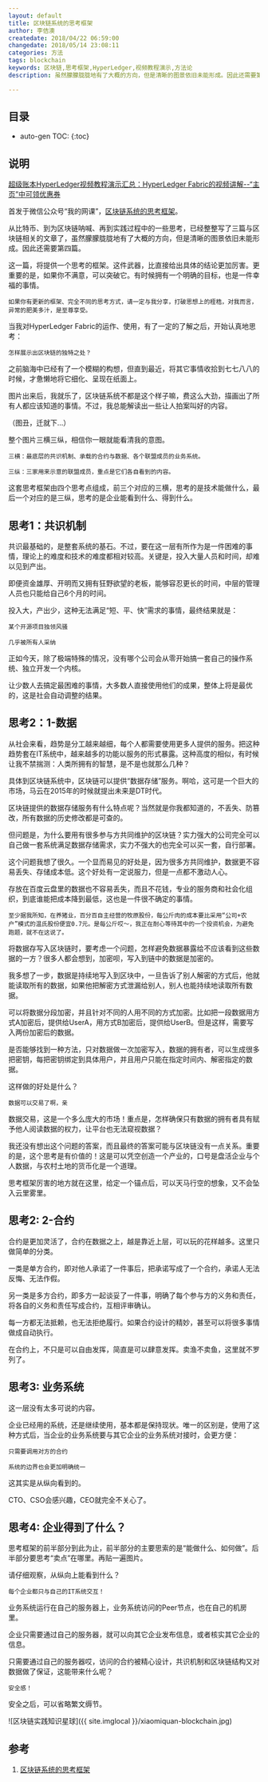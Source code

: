 ```yaml
---
layout: default
title: 区块链系统的思考框架
author: 李佶澳
createdate: 2018/04/22 06:59:00
changedate: 2018/05/14 23:08:11
categories: 方法
tags: blockchain
keywords: 区块链,思考框架,HyperLedger,视频教程演示,方法论
description: 虽然朦朦胧胧地有了大概的方向，但是清晰的图景依旧未能形成。因此还需要第四篇

---
```


## 目录
* auto-gen TOC:
{:toc}

## 说明

[超级账本HyperLedger视频教程演示汇总：HyperLedger Fabric的视频讲解--“主页”中可领优惠券](https://study.163.com/provider/400000000376006/course.htm?share=2&shareId=400000000376006)


首发于微信公众号“我的网课”，[区块链系统的思考框架][1]。

从比特币、到为区块链呐喊、再到实践过程中的一些思考，已经整整写了三篇与区块链相关的文章了，虽然朦朦胧胧地有了大概的方向，但是清晰的图景依旧未能形成。因此还需要第四篇。


这一篇，将提供一个思考的框架。这件武器，比直接给出具体的结论更加厉害。更重要的是，如果你不满意，可以突破它。有时候拥有一个明确的目标，也是一件幸福的事情。


    如果你有更新的框架、完全不同的思考方式，请一定与我分享，打破思想上的桎梏，对我而言，异常的肥美多汁，是至尊享受。


当我对HyperLedger Fabric的运作、使用，有了一定的了解之后，开始认真地思考：



    怎样展示出区块链的独特之处？



之前脑海中已经有了一个模糊的构想，但直到最近，将其它事情收拾到七七八八的时候，才惫懒地将它细化、呈现在纸面上。


图片出来后，我就乐了，区块链系统不都是这个样子嘛，费这么大劲，描画出了所有人都应该知道的事情。不过，我总能解读出一些让人拍案叫好的内容。


（图丑，迁就下...）


整个图片三横三纵，相信你一眼就能看清我的意图。


    三横：最底层的共识机制、承载的合约与数据、各个联盟成员的业务系统。

    三纵：三家用来示意的联盟成员，重点是它们各自看到的内容。


这套思考框架由四个思考点组成，前三个对应的三横，思考的是技术能做什么，最后一个对应的是三纵，思考的是企业能看到什么、得到什么。




## 思考1：共识机制




共识最基础的，是整套系统的基石。不过，要在这一层有所作为是一件困难的事情，理论上的难度和技术的难度都相对较高。关键是，投入大量人员和时间，却难以见到产出。


即便资金雄厚、开明而又拥有狂野欲望的老板，能够容忍更长的时间，中层的管理人员也只能给自己6个月的时间。


投入大，产出少，这种无法满足“短、平、快”需求的事情，最终结果就是：


    某个开源项目独领风骚

    几乎被所有人采纳


正如今天，除了极端特殊的情况，没有哪个公司会从零开始搞一套自己的操作系统、独立开发一个内核。


让少数人去搞定最困难的事情，大多数人直接使用他们的成果，整体上将是最优的，这是社会自动调整的结果。




## 思考2：1-数据




从社会来看，趋势是分工越来越细，每个人都需要使用更多人提供的服务。把这种趋势套在IT系统中，越来越多的功能以服务的形式暴露。这种高度的相似，有时候让我不禁揣测：人类所拥有的智慧，是不是也就那么几种？


具体到区块链系统中，区块链可以提供“数据存储”服务。啊哈，这可是一个巨大的市场，马云在2015年的时候就提出未来是DT时代。


区块链提供的数据存储服务有什么特点呢？当然就是你我都知道的，不丢失、防篡改，所有数据的历史修改都是可查的。


但问题是，为什么要用有很多参与方共同维护的区块链？实力强大的公司完全可以自己做一套系统满足数据存储需求，实力不强大的也完全可以买一套，自行部署。


这个问题我想了很久。一个显而易见的好处是，因为很多方共同维护，数据更不容易丢失、存储成本低。这个好处有一定说服力，但是一点都不激动人心。


存放在百度云盘里的数据也不容易丢失，而且不花钱，专业的服务商和社会化组织，到底谁能把成本降到最低，这也是一件很不确定的事情。


    至少据我所知，在养猪业，百分百自主经营的牧原股份，每公斤肉的成本要比采用“公司+农户”模式的温氏股份便宜0.7元。是每公斤哎～，我正在耐心等待其中的一个投资机会，为避免跑题，就不在这说了。


将数据存写入区块链时，要考虑一个问题，怎样避免数据暴露给不应该看到这些数据的一方？很多人都会想到，加密呗，写入到链中的数据是加密的。


我多想了一步，数据是持续地写入到区块中，一旦告诉了别人解密的方式后，他就能读取所有的数据，如果他把解密方式泄漏给别人，别人也能持续地读取所有数据。


可以将数据分段加密，并且针对不同的人用不同的方式加密。比如把一段数据用方式A加密后，提供给UserA，用方式B加密后，提供给UserB。但是这样，需要写入两份加密后的数据。


是否能够找到一种方法，只对数据做一次加密写入，数据的拥有者，可以生成很多把密钥，每把密钥绑定到具体用户，并且用户只能在指定时间内、解密指定的数据。


这样做的好处是什么？


    数据可以交易了啊，亲


数据交易，这是一个多么庞大的市场！重点是，怎样确保只有数据的拥有者具有赋予他人阅读数据的权力，让平台也无法窥视数据？


我还没有想出这个问题的答案，而且最终的答案可能与区块链没有一点关系。重要的是，这个思考是有价值的！这是可以凭空创造一个产业的，口号是盘活企业与个人数据，与农村土地的货币化是一个道理。


思考框架厉害的地方就在这里，给定一个锚点后，可以天马行空的想象，又不会坠入云里雾里。




## 思考2: 2-合约




合约是更加灵活了，合约在数据之上，越是靠近上层，可以玩的花样越多。这里只做简单的分类。


一类是单方合约，即对他人承诺了一件事后，把承诺写成了一个合约，承诺人无法反悔、无法作假。


另一类是多方合约，即多方一起谈妥了一件事，明确了每个参与方的义务和责任，将各自的义务和责任写成合约，互相评审确认。


每一方都无法抵赖，也无法拒绝履行。如果合约设计的精妙，甚至可以将很多事情做成自动执行。


在合约上，不只是可以自由发挥，简直是可以肆意发挥。卖渔不卖鱼，这里就不罗列了。




## 思考3:  业务系统




这一层没有太多可说的内容。


企业已经用的系统，还是继续使用，基本都是保持现状。唯一的区别是，使用了这种方式后，当企业的业务系统要与其它企业的业务系统对接时，会更方便：


    只需要调用对方的合约

    系统的边界也会更加明确统一


这其实是从纵向看到的。


CTO、CSO会感兴趣，CEO就完全不关心了。




## 思考4: 企业得到了什么？




思考框架的前半部分到此为止，前半部分的主要思索的是“能做什么、如何做”。后半部分要思考“卖点”在哪里。再贴一遍图片。



请仔细观察，从纵向上能看到什么？



    每个企业都只与自己的IT系统交互！



业务系统运行在自己的服务器上，业务系统访问的Peer节点，也在自己的机房里。


企业只需要通过自己的服务器，就可以向其它企业发布信息，或者核实其它企业的信息。


只需要通过自己的服务器哎，访问的合约被精心设计，共识机制和区块链结构又对数据做了保证，这能带来什么呢？



    安全感！



安全之后，可以省略繁文缛节。


![区块链实践知识星球]({{ site.imglocal }}/xiaomiquan-blockchain.jpg)

## 参考

1. [区块链系统的思考框架][1]

[1]: https://mp.weixin.qq.com/s?__biz=MzUzNTI3NjkwMw==&mid=2247483780&idx=1&sn=2609d50039c72f83b9f6371fc7b6ab13&chksm=fa86bd8ccdf1349a95d2a511eacbb683486ca2680c513448c93681fd6d7886c803196e8df0ef#rd  "区块链系统的思考框架" 
